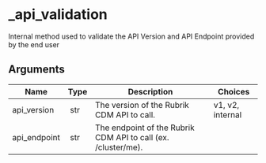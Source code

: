 # _api_validation

Internal method used to validate the API Version and API Endpoint provided by the end user


## Arguments

| Name        | Type | Description                                                                 | Choices |
|-------------|------|-----------------------------------------------------------------------------|---------|
| api_version  | str | The version of the Rubrik CDM API to call.  | v1, v2, internal |
| api_endpoint  | str | The endpoint of the Rubrik CDM API to call (ex. /cluster/me). |  |





